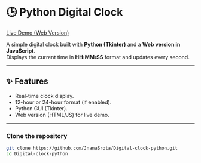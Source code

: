 # 🕒 Python Digital Clock  

[ Live Demo (Web Version)](https://jnanasrota.github.io/digital-clock-python/)  

A simple digital clock built with **Python (Tkinter)** and a **Web version in JavaScript**.  
Displays the current time in **HH:MM:SS** format and updates every second.  

---

## ✨ Features  
- Real-time clock display.  
- 12-hour or 24-hour format (if enabled).  
- Python GUI (Tkinter).  
- Web version (HTML/JS) for live demo.  

---


### Clone the repository  
```bash
git clone https://github.com/JnanaSrota/Digital-clock-python.git
cd Digital-clock-python

